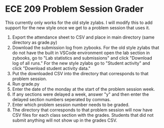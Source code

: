 # ECE 209 Problem Session Grader

This currently only works for the old style zylabs. I will modify this to add support for the new style once we get to a problem session that uses it.

1. Export the attendance sheet to CSV and place in main directory (same directory as grade.py)
2. Download the submission log from zybooks. For the old style zylabs that do not have the built in VSCode environment
open the lab section in zybooks, go to "Lab statistics and submissions" and click "Download log of all runs." For
the new style zylabs go to "Student activity" and click "Download student activity data."
3. Put the downloaded CSV into the directory that corresponds to that problem session.
4. Run grade.py
5. Enter the date of the monday at the start of the problem session week.
6. If any sections were delayed a week, answer "y" and then enter the delayed section numbers seperated by commas.
7. Enter which problem session number needs to be graded.
8. The directory that corresponds to that problem session will now have CSV files for each class section with the grades.
Students that did not submit anything will not show up in the grades CSV.